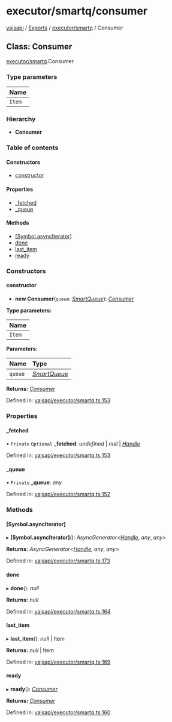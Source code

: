 # executor/smartq/consumer

[yajsapi](https://github.com/golemfactory/yagna-docs/tree/9699eb3e934dbc2c15063c37bc7a317a2c47fef4/yajsapi/README.md) / [Exports](https://github.com/golemfactory/yagna-docs/tree/9699eb3e934dbc2c15063c37bc7a317a2c47fef4/yajsapi/modules.md) / [executor/smartq](../yajsapi-2/executor_smartq.md) / Consumer

## Class: Consumer

[executor/smartq](../yajsapi-2/executor_smartq.md).Consumer

### Type parameters

| Name |
| :--- |
| `Item` |

### Hierarchy

* **Consumer**

### Table of contents

#### Constructors

* [constructor](executor_smartq.consumer.md#constructor)

#### Properties

* [\_fetched](executor_smartq.consumer.md#_fetched)
* [\_queue](executor_smartq.consumer.md#_queue)

#### Methods

* [\[Symbol.asyncIterator\]](executor_smartq.consumer.md#[symbol.asynciterator])
* [done](executor_smartq.consumer.md#done)
* [last\_item](executor_smartq.consumer.md#last_item)
* [ready](executor_smartq.consumer.md#ready)

### Constructors

#### constructor

+ **new Consumer**\(`queue`: [_SmartQueue_](executor_smartq.smartqueue.md)\): [_Consumer_](executor_smartq.consumer.md)

**Type parameters:**

| Name |
| :--- |
| `Item` |

**Parameters:**

| Name | Type |
| :--- | :--- |
| `queue` | [_SmartQueue_](executor_smartq.smartqueue.md) |

**Returns:** [_Consumer_](executor_smartq.consumer.md)

Defined in: [yajsapi/executor/smartq.ts:153](https://github.com/golemfactory/yajsapi/blob/0a8d8c8/yajsapi/executor/smartq.ts#L153)

### Properties

#### \_fetched

• `Private` `Optional` **\_fetched**: _undefined_ \| _null_ \| [_Handle_](executor_smartq.handle.md)

Defined in: [yajsapi/executor/smartq.ts:153](https://github.com/golemfactory/yajsapi/blob/0a8d8c8/yajsapi/executor/smartq.ts#L153)

#### \_queue

• `Private` **\_queue**: _any_

Defined in: [yajsapi/executor/smartq.ts:152](https://github.com/golemfactory/yajsapi/blob/0a8d8c8/yajsapi/executor/smartq.ts#L152)

### Methods

#### \[Symbol.asyncIterator\]

▸ **\[Symbol.asyncIterator\]**\(\): _AsyncGenerator_&lt;[_Handle_](executor_smartq.handle.md), _any_, _any_&gt;

**Returns:** _AsyncGenerator_&lt;[_Handle_](executor_smartq.handle.md), _any_, _any_&gt;

Defined in: [yajsapi/executor/smartq.ts:173](https://github.com/golemfactory/yajsapi/blob/0a8d8c8/yajsapi/executor/smartq.ts#L173)

#### done

▸ **done**\(\): _null_

**Returns:** _null_

Defined in: [yajsapi/executor/smartq.ts:164](https://github.com/golemfactory/yajsapi/blob/0a8d8c8/yajsapi/executor/smartq.ts#L164)

#### last\_item

▸ **last\_item**\(\): _null_ \| Item

**Returns:** _null_ \| Item

Defined in: [yajsapi/executor/smartq.ts:169](https://github.com/golemfactory/yajsapi/blob/0a8d8c8/yajsapi/executor/smartq.ts#L169)

#### ready

▸ **ready**\(\): [_Consumer_](executor_smartq.consumer.md)

**Returns:** [_Consumer_](executor_smartq.consumer.md)

Defined in: [yajsapi/executor/smartq.ts:160](https://github.com/golemfactory/yajsapi/blob/0a8d8c8/yajsapi/executor/smartq.ts#L160)

